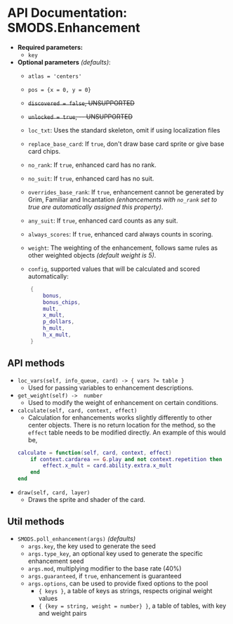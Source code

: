 # API Documentation: SMODS.Enhancement
- **Required parameters:**
	- `key`
- **Optional parameters** *(defaults)*:
	- `atlas = 'centers'`
	- `pos = {x = 0, y = 0}`
	- ~~`discovered = false`, UNSUPPORTED~~
	- ~~`unlocked = true`, -- UNSUPPORTED~~
	- `loc_txt`: Uses the standard skeleton, omit if using localization files
    - `replace_base_card`: If `true`, don't draw base card sprite or give base card chips.
    - `no_rank`: If `true`, enhanced card has no rank.
    - `no_suit`: If `true`, enhanced card has no suit.
    - `overrides_base_rank`: If `true`, enhancement cannot be generated by Grim, Familiar and Incantation *(enhancements with `no_rank` set to true are automatically assigned this property)*.
    - `any_suit`: If `true`, enhanced card counts as any suit.
    - `always_scores`: If `true`, enhanced card always counts in scoring.
	- `weight`: The weighting of the enhancement, follows same rules as other weighted objects *(default weight is 5)*.

    - `config`, supported values that will be calculated and scored automatically:
	```lua
		{
			bonus,
            bonus_chips,
			mult,
			x_mult,
			p_dollars,
            h_mult,
            h_x_mult,
		}
	```

## API methods
- `loc_vars(self, info_queue, card) -> { vars ?= table }`
	- Used for passing variables to enhancement descriptions.
- `get_weight(self) ->  number `
	- Used to modify the weight of enhancement on certain conditions.
- `calculate(self, card, context, effect)`
    - Calculation for enhancements works slightly differently to other center objects. There is no return location for the method, so the `effect` table needs to be modified directly. An example of this would be,
    ```lua
    calculate = function(self, card, context, effect)
        if context.cardarea == G.play and not context.repetition then
            effect.x_mult = card.ability.extra.x_mult
        end
    end
    ```
- `draw(self, card, layer)`
	- Draws the sprite and shader of the card.

## Util methods
- `SMODS.poll_enhancement(args)` *(defaults)*
	- `args.key`, the key used to generate the seed
    - `args.type_key`, an optional key used to generate the specific enhancement seed
    - `args.mod`, multiplying modifier to the base rate (40%)
    - `args.guaranteed`, if `true`, enhancement is guaranteed
    - `args.options`, can be used to provide fixed options to the pool
        - `{ keys }`, a table of keys as strings, respects original weight values
        - `{ {key = string, weight = number} }`, a table of tables, with key and weight pairs
